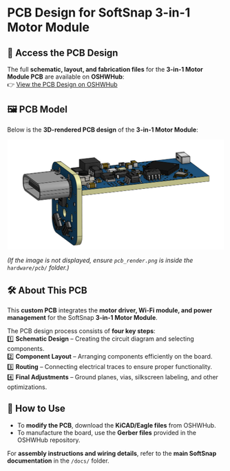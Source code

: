 # **PCB Design for SoftSnap 3-in-1 Motor Module**  

## 🔗 Access the PCB Design  
The full **schematic, layout, and fabrication files** for the **3-in-1 Motor Module PCB** are available on **OSHWHub**:  
👉 [View the PCB Design on OSHWHub](https://oshwhub.com/cccat/universal-design)  

## 🖼️ PCB Model  
Below is the **3D-rendered PCB design** of the **3-in-1 Motor Module**:  

![SoftSnap 3-in-1 Motor Module PCB](../pcb/pcb_render.png)  

*(If the image is not displayed, ensure `pcb_render.png` is inside the `hardware/pcb/` folder.)*  

## 🛠️ About This PCB  
This **custom PCB** integrates the **motor driver, Wi-Fi module, and power management** for the SoftSnap **3-in-1 Motor Module**.  

The PCB design process consists of **four key steps**:  
1️⃣ **Schematic Design** – Creating the circuit diagram and selecting components.  
2️⃣ **Component Layout** – Arranging components efficiently on the board.  
3️⃣ **Routing** – Connecting electrical traces to ensure proper functionality.  
4️⃣ **Final Adjustments** – Ground planes, vias, silkscreen labeling, and other optimizations.  

## 📂 How to Use  
- To **modify the PCB**, download the **KiCAD/Eagle files** from OSHWHub.  
- To manufacture the board, use the **Gerber files** provided in the OSHWHub repository.  

For **assembly instructions and wiring details**, refer to the **main SoftSnap documentation** in the `/docs/` folder.  
